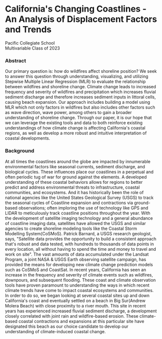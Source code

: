 # California's Changing Coastlines - An Analysis of Displacement Factors and Trends 

Pacific Collegiate School\
Multivariable Class of 2023


### Abstract
Our primary question is: how do wildfires affect shoreline position? We seek to answer this question through understanding, visualizing, and utilizing Stepwise Multiple Linear Regression (MLR) to evaluate the relationship between wildfires and shoreline change. Climate change leads to increased frequency and severity of wildfires and precipitation which increases fluvial sediment discharge and therefore increases sediment inputs in littoral cells, causing beach expansion.  Our approach includes building a model using MLR which not only factors in wildfires but also includes other factors such as wave direction, wave power, among others to gain a broader understanding of shoreline change. Through our paper, it is our hope that we can leverage the existing tools and data to both reinforce existing understandings of how climate change is affecting California's coastal regions, as well as develop a more robust and intuitive interpretation of coastal developments. 

### Background
At all times the coastlines around the globe are impacted by innumerable environmental factors like seasonal currents, sediment discharge, and biological cycles. These influences place our coastlines in a perpetual and often periodic tug of war for ground against the elements. A developed understanding of these coastal behaviors allows for regions to better predict and address environmental threats to infrastructure, coastal communities, and ecosystems. And it has historically been the role of national agencies like the United States Geological Survey (USGS) to track the seasonal cycles of Coastline expansion and contractions via ground-based observations; often imploring the use of technology like GPS and LIDAR to meticulously track coastline positions throughout the year. With the development of satellite imaging technology and a general abundance of coastline imaging data, satellites have allowed the USGS and similar agencies to create shoreline modeling tools like the Coastal Storm Modelling System(CoSMoS). Patrick Barnard, a USGS research geologist, says, "Satellite data provides the opportunity to build a consistent approach that's robust and data tested, with hundreds to thousands of data points in every location, all without having to spend the time and money to travel and work on site". The vast amounts of data accumulated under the Landsat Program, a joint NASA & USGS Earth observing satellite campaign, has provided the means for developing new climate change prediction models such as CoSMoS and CoastSat. In recent years, California has seen an increase in the frequency and severity of climate events such as wildfires, downpours, and subsequent flooding. These coast and climate observation tools have proven paramount to understanding the ways in which recent climate trends have come to impact coastal ecosystems and communities. In order to do so, we began looking at several coastal sites up and down California's coast and eventually settled on a beach in Big Sur(Andrew Molera Beach) with close proximity to a river mouth. This site in recent years has experienced increased fluvial sediment discharge, a development closely correlated with joint rain and wildfire-based erosion. These climate-based coastal contractions and expansions at this particular site have designated this beach as our choice candidate to develop our understanding of climate-induced coastal change.












